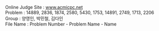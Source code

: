 Online Judge Site : www.acmicpc.net <br>
Problem : 14889, 2836, 1874, 2580, 5430, 1753, 14891, 2749, 1713, 2206 <br>
Group : 양영인, 박민철, 김다인 <br>
File Name : Problem Number - Problem Name - Name <br>
